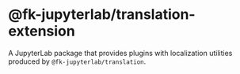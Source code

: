 # @fk-jupyterlab/translation-extension

A JupyterLab package that provides plugins with localization utilities produced by `@fk-jupyterlab/translation`.
